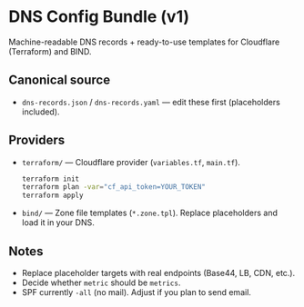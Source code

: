# DNS Config Bundle (v1)

Machine-readable DNS records + ready-to-use templates for Cloudflare (Terraform) and BIND.

## Canonical source
- `dns-records.json` / `dns-records.yaml` — edit these first (placeholders included).

## Providers
- `terraform/` — Cloudflare provider (`variables.tf`, `main.tf`).
  ```sh
  terraform init
  terraform plan -var="cf_api_token=YOUR_TOKEN"
  terraform apply
  ```
- `bind/` — Zone file templates (`*.zone.tpl`). Replace placeholders and load it in your DNS.

## Notes
- Replace placeholder targets with real endpoints (Base44, LB, CDN, etc.).
- Decide whether `metric` should be `metrics`.
- SPF currently `-all` (no mail). Adjust if you plan to send email.
